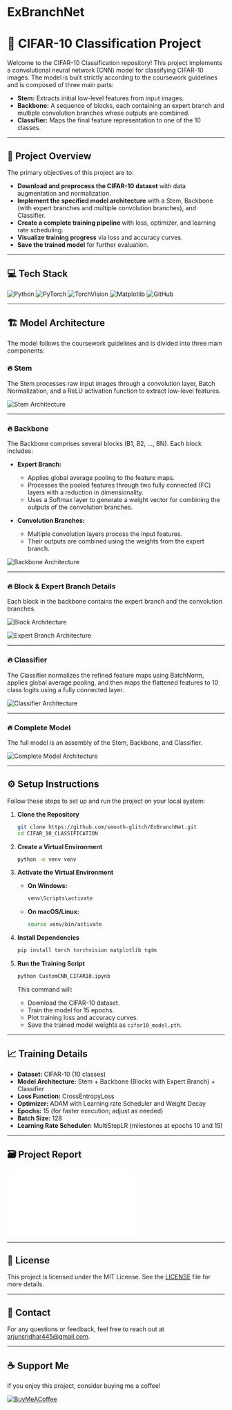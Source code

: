 # ExBranchNet

# 🎯 CIFAR-10 Classification Project

Welcome to the CIFAR-10 Classification repository! This project implements a convolutional neural network (CNN) model for classifying CIFAR-10 images. The model is built strictly according to the coursework guidelines and is composed of three main parts:

- **Stem:** Extracts initial low-level features from input images.
- **Backbone:** A sequence of blocks, each containing an expert branch and multiple convolution branches whose outputs are combined.
- **Classifier:** Maps the final feature representation to one of the 10 classes.

---

## 🌟 Project Overview

The primary objectives of this project are to:

- **Download and preprocess the CIFAR-10 dataset** with data augmentation and normalization.
- **Implement the specified model architecture** with a Stem, Backbone (with expert branches and multiple convolution branches), and Classifier.
- **Create a complete training pipeline** with loss, optimizer, and learning rate scheduling.
- **Visualize training progress** via loss and accuracy curves.
- **Save the trained model** for further evaluation.

---

## 💻 Tech Stack

![Python](https://img.shields.io/badge/python-3670A0?style=for-the-badge&logo=python&logoColor=ffdd54)
![PyTorch](https://img.shields.io/badge/PyTorch-%23EE4C2C?style=for-the-badge&logo=pytorch&logoColor=white)
![TorchVision](https://img.shields.io/badge/TorchVision-%23EE4C2C?style=for-the-badge&logo=pytorch&logoColor=white)
![Matplotlib](https://img.shields.io/badge/Matplotlib-%23ffffff.svg?style=for-the-badge&logo=Matplotlib&logoColor=black)
![GitHub](https://img.shields.io/badge/github-%23121011.svg?style=for-the-badge&logo=github&logoColor=white)

---

## 🏗️ Model Architecture

The model follows the coursework guidelines and is divided into three main components:

### 🔥 Stem
The Stem processes raw input images through a convolution layer, Batch Normalization, and a ReLU activation function to extract low-level features.

![Stem Architecture](images/Stem.jpg)

---

### 🔥 Backbone
The Backbone comprises several blocks (B1, B2, …, BN). Each block includes:

- **Expert Branch:**  
  - Applies global average pooling to the feature maps.
  - Processes the pooled features through two fully connected (FC) layers with a reduction in dimensionality.
  - Uses a Softmax layer to generate a weight vector for combining the outputs of the convolution branches.

- **Convolution Branches:**  
  - Multiple convolution layers process the input features.
  - Their outputs are combined using the weights from the expert branch.

![Backbone Architecture](images/Backbone.jpg)

---

### 🔥 Block & Expert Branch Details

Each block in the backbone contains the expert branch and the convolution branches.

![Block Architecture](images/Block.jpg)

![Expert Branch Architecture](images/Expert_branch.jpg)

---

### 🔥 Classifier
The Classifier normalizes the refined feature maps using BatchNorm, applies global average pooling, and then maps the flattened features to 10 class logits using a fully connected layer.

![Classifier Architecture](images/Classifier.jpg)

---

### 🔥 Complete Model
The full model is an assembly of the Stem, Backbone, and Classifier.

![Complete Model Architecture](images/Model.jpg)

---

## ⚙️ Setup Instructions

Follow these steps to set up and run the project on your local system:

1. **Clone the Repository**

   ```bash
   git clone https://github.com/smooth-glitch/ExBranchNet.git
   cd CIFAR_10_CLASSIFICATION
   ```

2. **Create a Virtual Environment**

   ```bash
   python -m venv venv
   ```

3. **Activate the Virtual Environment**

   - **On Windows:**
     ```bash
     venv\Scripts\activate
     ```
   - **On macOS/Linux:**
     ```bash
     source venv/bin/activate
     ```

4. **Install Dependencies**
   
   ```bash
   pip install torch torchvision matplotlib tqdm
   ```

6. **Run the Training Script**

   ```bash
   python CustomCNN_CIFAR10.ipynb
   ```
   This command will:
   - Download the CIFAR-10 dataset.
   - Train the model for 15 epochs.
   - Plot training loss and accuracy curves.
   - Save the trained model weights as `cifar10_model.pth`.

---

## 📈 Training Details

- **Dataset:** CIFAR-10 (10 classes)
- **Model Architecture:** Stem + Backbone (Blocks with Expert Branch) + Classifier
- **Loss Function:** CrossEntropyLoss
- **Optimizer:** ADAM with Learning rate Scheduler and Weight Decay
- **Epochs:** 15 (for faster execution; adjust as needed)
- **Batch Size:** 128
- **Learning Rate Scheduler:** MultiStepLR (milestones at epochs 10 and 15)

---

## 🗃️ Project Report

![Complete Project Report](CIFAR_10_CLASSIFICATION/ECS659U_210136027.pdf)

---

## 📜 License

This project is licensed under the MIT License. See the [LICENSE](LICENSE) file for more details.

---

## 📧 Contact

For any questions or feedback, feel free to reach out at [arjunsridhar445@gmail.com](mailto:your-email@example.com).

---

## ☕ Support Me

If you enjoy this project, consider buying me a coffee!

[![BuyMeACoffee](https://img.shields.io/badge/Buy%20Me%20a%20Coffee-ffdd00?style=for-the-badge&logo=buy-me-a-coffee&logoColor=black)](https://buymeacoffee.com/smoothglitch)
